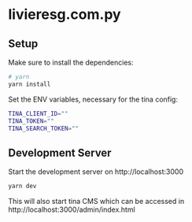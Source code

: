 # livieresg.com.py 

## Setup

Make sure to install the dependencies:

```bash
# yarn
yarn install
```

Set the ENV variables, necessary for the tina config:

```bash
TINA_CLIENT_ID=""
TINA_TOKEN=""
TINA_SEARCH_TOKEN=""

```

## Development Server

Start the development server on http://localhost:3000

```bash
yarn dev
```

This will also start tina CMS which can be accessed in http://localhost:3000/admin/index.html

